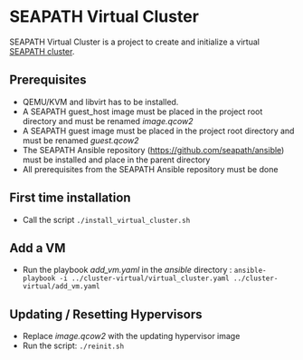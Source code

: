 # SEAPATH Virtual Cluster
SEAPATH Virtual Cluster is a project to create and initialize a virtual [SEAPATH cluster](https://github.com/seapath/yocto-bsp).

## Prerequisites
* QEMU/KVM and libvirt has to be installed.
* A SEAPATH guest_host image must be placed in the project root directory and must be renamed *image.qcow2*
* A SEAPATH guest image must be placed in the project root directory and must be renamed *guest.qcow2*
* The SEAPATH Ansible repository (https://github.com/seapath/ansible) must be installed and place in the parent directory
* All prerequisites from the SEAPATH Ansible repository must be done

## First time installation
* Call the script `./install_virtual_cluster.sh`

## Add a VM
 
* Run the playbook *add_vm.yaml* in the *ansible* directory : `ansible-playbook -i ../cluster-virtual/virtual_cluster.yaml ../cluster-virtual/add_vm.yaml`

## Updating / Resetting Hypervisors
* Replace *image.qcow2* with the updating hypervisor image
* Run the script: `./reinit.sh`
